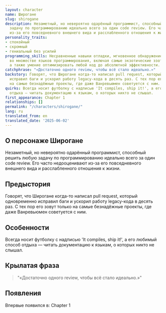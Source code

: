 ```yaml
---
layout: character
name: Широгане
slug: shirogane
description: Незаметный, но невероятно одарённый программист, способный решить любую
  задачу по программированию идеально всего за один code review. Его часто недооценивают
  из-за его повседневного внешнего вида и расслабленного отношения к жизни.
personality_traits:
- спокойный
- скромный
- гениальный без усилий
programming_skills: Несравненные навыки отладки, мгновенное обнаружение ошибок, мастерство
  во множестве языков программирования, включая самые экзотические эзотерические языки,
  а также умение оптимизировать любой код до абсолютной эффективности.
catchphrase: "«Достаточно одного review, чтобы всё стало идеально.»"
backstory: Говорят, что Широгане когда-то написал pull request, который одновременно
  исправил баги и ускорил работу legacy-кода в десять раз. С тех пор его зовут только
  на самые безнадёжные проекты, где даже Ванревьюмен советуется с ним.
quirks: Всегда носит футболку с надписью 'It compiles, ship it!', а его любимый способ
  отдыха — читать документацию к языкам, о которых никто не слышал.
first_appearance: Chapter 1
relationships: []
permalink: "/characters/shirogane/"
lang: ru
translated_from: en
translated_date: '2025-06-02'
---
```


## О персонаже Широгане

Незаметный, но невероятно одарённый программист, способный решить любую задачу по программированию идеально всего за один code review. Его часто недооценивают из-за его повседневного внешнего вида и расслабленного отношения к жизни.

## Предыстория

Говорят, что Широгане когда-то написал pull request, который одновременно исправил баги и ускорил работу legacy-кода в десять раз. С тех пор его зовут только на самые безнадёжные проекты, где даже Ванревьюмен советуется с ним.

## Особенности

Всегда носит футболку с надписью 'It compiles, ship it!', а его любимый способ отдыха — читать документацию к языкам, о которых никто не слышал.

## Крылатая фраза

> "«Достаточно одного review, чтобы всё стало идеально.»"

## Появления

Впервые появился в: Chapter 1

<!-- Chapter appearances will be tracked automatically -->
